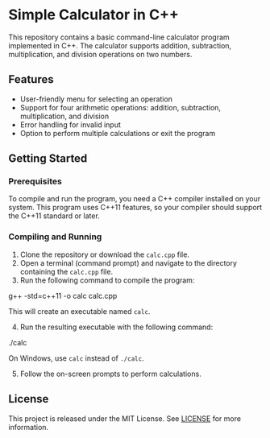 # Simple Calculator in C++

This repository contains a basic command-line calculator program implemented in C++. The calculator supports addition, subtraction, multiplication, and division operations on two numbers.

## Features

- User-friendly menu for selecting an operation
- Support for four arithmetic operations: addition, subtraction, multiplication, and division
- Error handling for invalid input
- Option to perform multiple calculations or exit the program

## Getting Started

### Prerequisites

To compile and run the program, you need a C++ compiler installed on your system. This program uses C++11 features, so your compiler should support the C++11 standard or later.

### Compiling and Running

1. Clone the repository or download the `calc.cpp` file.
2. Open a terminal (command prompt) and navigate to the directory containing the `calc.cpp` file.
3. Run the following command to compile the program:

g++ -std=c++11 -o calc calc.cpp


This will create an executable named `calc`.

4. Run the resulting executable with the following command:

./calc


On Windows, use `calc` instead of `./calc`.

5. Follow the on-screen prompts to perform calculations.

## License

This project is released under the MIT License. See [LICENSE](LICENSE) for more information.
